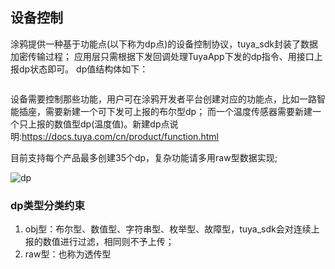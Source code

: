 ## 设备控制

涂鸦提供一种基于功能点(以下称为dp点)的设备控制协议，tuya_sdk封装了数据加密传输过程；
应用层只需根据下发回调处理TuyaApp下发的dp指令、用接口上报dp状态即可。
dp值结构体如下：
```c

```

设备需要控制那些功能，用户可在涂鸦开发者平台创建对应的功能点，比如一路智能插座，需要新建一个可下发可上报的布尔型dp；
而一个温度传感器需要新建一个只上报的数值型dp(温度值)。新建dp点说明:https://docs.tuya.com/cn/product/function.html

目前支持每个产品最多创建35个dp，复杂功能请多用raw型数据实现;

![dp](images/dp.png)

### dp类型分类约束

1. obj型：布尔型、数值型、字符串型、枚举型、故障型，tuya_sdk会对连续上报的数值进行过滤，相同则不予上传；
2. raw型：也称为透传型








